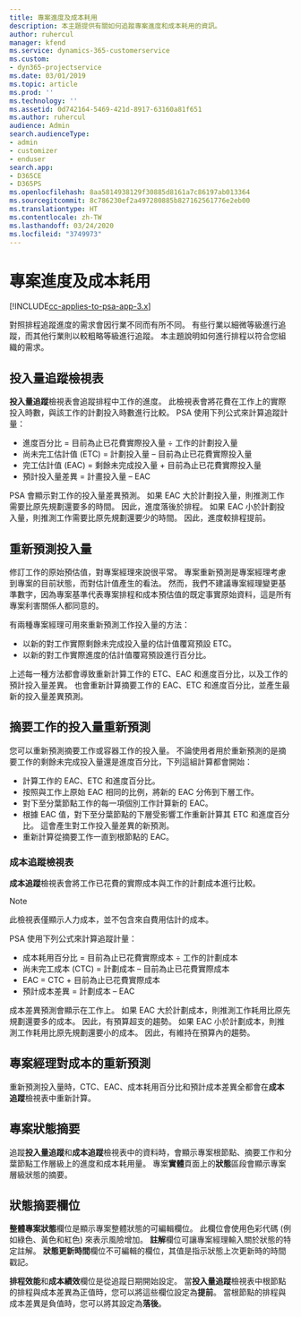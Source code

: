 ```yaml
---
title: 專案進度及成本耗用
description: 本主題提供有關如何追蹤專案進度和成本耗用的資訊。
author: ruhercul
manager: kfend
ms.service: dynamics-365-customerservice
ms.custom:
- dyn365-projectservice
ms.date: 03/01/2019
ms.topic: article
ms.prod: ''
ms.technology: ''
ms.assetid: 0d742164-5469-421d-8917-63160a81f651
ms.author: ruhercul
audience: Admin
search.audienceType:
- admin
- customizer
- enduser
search.app:
- D365CE
- D365PS
ms.openlocfilehash: 8aa5814938129f30885d8161a7c86197ab013364
ms.sourcegitcommit: 8c786230ef2a497280885b827162561776e2eb00
ms.translationtype: HT
ms.contentlocale: zh-TW
ms.lasthandoff: 03/24/2020
ms.locfileid: "3749973"
---
```

# <a name="project-progress-and-cost-consumption"></a>專案進度及成本耗用

[!INCLUDE[cc-applies-to-psa-app-3.x](../includes/cc-applies-to-psa-app-3x.md)]

對照排程追蹤進度的需求會因行業不同而有所不同。 有些行業以細微等級進行追蹤，而其他行業則以較粗略等級進行追蹤。 本主題說明如何進行排程以符合您組織的需求。

## <a name="effort-tracking-view"></a>投入量追蹤檢視表

**投入量追蹤**檢視表會追蹤排程中工作的進度。 此檢視表會將花費在工作上的實際投入時數，與該工作的計劃投入時數進行比較。 PSA 使用下列公式來計算追蹤計量：

- 進度百分比 = 目前為止已花費實際投入量 ÷ 工作的計劃投入量 
- 尚未完工估計值 (ETC) = 計劃投入量 – 目前為止已花費實際投入量 
- 完工估計值 (EAC) = 剩餘未完成投入量 + 目前為止已花費實際投入量 
- 預計投入量差異 = 計畫投入量 – EAC

PSA 會顯示對工作的投入量差異預測。 如果 EAC 大於計劃投入量，則推測工作需要比原先規劃還要多的時間。 因此，進度落後於排程。 如果 EAC 小於計劃投入量，則推測工作需要比原先規劃還要少的時間。 因此，進度較排程提前。

## <a name="re-projecting-effort"></a>重新預測投入量

修訂工作的原始預估值，對專案經理來說很平常。 專案重新預測是專案經理考慮到專案的目前狀態，而對估計值產生的看法。 然而，我們不建議專案經理變更基準數字，因為專案基準代表專案排程和成本預估值的既定事實原始資料，這是所有專案利害關係人都同意的。

有兩種專案經理可用來重新預測工作投入量的方法：

- 以新的對工作實際剩餘未完成投入量的估計值覆寫預設 ETC。 
- 以新的對工作實際進度的估計值覆寫預設進行百分比。

上述每一種方法都會導致重新計算工作的 ETC、EAC 和進度百分比，以及工作的預計投入量差異。 也會重新計算摘要工作的 EAC、ETC 和進度百分比，並產生最新的投入量差異預測。

## <a name="re-projection-of-effort-on-summary-tasks"></a>摘要工作的投入量重新預測

您可以重新預測摘要工作或容器工作的投入量。 不論使用者用於重新預測的是摘要工作的剩餘未完成投入量還是進度百分比，下列這組計算都會開始：

- 計算工作的 EAC、ETC 和進度百分比。
- 按照與工作上原始 EAC 相同的比例，將新的 EAC 分佈到下層工作。
- 對下至分葉節點工作的每一項個別工作計算新的 EAC。 
- 根據 EAC 值，對下至分葉節點的下層受影響工作重新計算其 ETC 和進度百分比。 這會產生對工作投入量差異的新預測。 
- 重新計算從摘要工作一直到根節點的 EAC。

### <a name="cost-tracking-view"></a>成本追蹤檢視表 

**成本追蹤**檢視表會將工作已花費的實際成本與工作的計劃成本進行比較。 

> [!NOTE]
> 此檢視表僅顯示人力成本，並不包含來自費用估計的成本。 

PSA 使用下列公式來計算追蹤計量：

- 成本耗用百分比 = 目前為止已花費實際成本 ÷ 工作的計劃成本
- 尚未完工成本 (CTC) = 計劃成本 – 目前為止已花費實際成本
- EAC = CTC + 目前為止已花費實際成本
- 預計成本差異 = 計劃成本 – EAC

成本差異預測會顯示在工作上。 如果 EAC 大於計劃成本，則推測工作耗用比原先規劃還要多的成本。 因此，有預算超支的趨勢。 如果 EAC 小於計劃成本，則推測工作耗用比原先規劃還要小的成本。 因此，有維持在預算內的趨勢。

## <a name="project-managers-re-projection-of-cost"></a>專案經理對成本的重新預測

重新預測投入量時，CTC、EAC、成本耗用百分比和預計成本差異全都會在**成本追蹤**檢視表中重新計算。

## <a name="project-status-summary"></a>專案狀態摘要

追蹤**投入量追蹤**和**成本追蹤**檢視表中的資料時，會顯示專案根節點、摘要工作和分葉節點工作層級上的進度和成本耗用量。 專案**實體**頁面上的**狀態**區段會顯示專案層級狀態的摘要。

## <a name="status-summary-fields"></a>狀態摘要欄位

**整體專案狀態**欄位是顯示專案整體狀態的可編輯欄位。 此欄位會使用色彩代碼 (例如綠色、黃色和紅色) 來表示風險增加。 **註解**欄位可讓專案經理輸入關於狀態的特定註解。 **狀態更新時間**欄位不可編輯的欄位，其值是指示狀態上次更新時的時間戳記。

**排程效能**和**成本績效**欄位是從追蹤日期開始設定。 當**投入量追蹤**檢視表中根節點的排程與成本差異為正值時，您可以將這些欄位設定為**提前**。 當根節點的排程與成本差異是負值時，您可以將其設定為**落後**。
